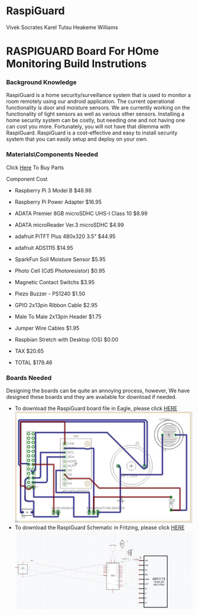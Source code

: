 # RaspiGuard
Vivek Socrates
Karel Tutsu
Heakeme Williams

# RASPIGUARD Board For HOme Monitoring Build Instrutions

### Background Knowledge
RaspiGuard is a home security/surveillance system that is used to monitor a room remotely using our android application. The current operational functionality is door and moisture sensors. We are currently working on the functionality of light sensors as well as various other sensors. Installing a home security system can be costly, but needing one and not having one can cost you more. Fortunately, you will not have that dilemma with RaspiGuard. RaspiGuard is a cost-effective and easy to install security system that you can easily setup and deploy on your own. 

### Materials\Components Needed 
Click [Here](https://www.adafruit.com/) To Buy Parts

Component	                                   Cost

* Raspberry Pi 3 Model B	                      $48.98
* Raspberry Pi Power Adapter	                  $16.95
* ADATA Premier 8GB microSDHC UHS-I Class 10	  $8.99
* ADATA microReader Ver.3 microSDHC	            $4.99
* adafruit PiTFT Plus 480x320 3.5"	            $44.95
* adafruit ADS1115	                            $14.95
* SparkFun Soil Moisture Sensor	                $5.95
* Photo Cell (CdS Photoresistor)	              $0.95
* Magnetic Contact Switchs	                    $3.95
* Piezo Buzzer - PS1240	                        $1.50
* GPIO 2x13pin Ribbon Cable	                    $2.95
* Male To Male 2x13pin Header	                  $1.75
* Jumper Wire Cables	                          $1.95
* Raspbian Stretch with Desktop (OS)	          $0.00

* TAX	                                          $20.65
* TOTAL	                                        $179.46

### Boards Needed 

Designing the boards can be quite an annoying process, however, We have designed these boards and they are available for download if needed. 
* To download the RaspiGuard board file in Eagle, please click [HERE](https://github.com/V-Socrates/RaspiGuard/blob/master/Hardware/RaspiGuardProtoBoard.zip)
![Image of the RaspiGuard Board](https://github.com/V-Socrates/RaspiGuard/blob/master/Images/RaspiguardBoard.JPG)
* To download the RaspiGuard Schematic in Fritzing, please click [HERE](https://github.com/V-Socrates/RaspiGuard/blob/master/Hardware/RaspiGuard%20Schematic.fzz)
![Image of the RaspiGuard Board](https://github.com/V-Socrates/RaspiGuard/blob/master/Images/FritzingSchematic.JPG)
